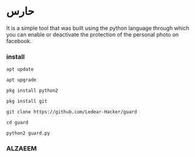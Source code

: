 # حارس


It is a simple tool that was built using the python language through which you can enable or deactivate the protection of the personal photo on facebook.

### install
```
apt update

apt upgrade

pkg install python2

pkg install git

git clone https://github.com/Ledear-Hacker/guard

cd guard

python2 guard.py
```

### ALZAEEM
